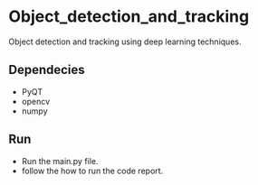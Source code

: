 # Object_detection_and_tracking

Object detection and tracking using deep learning techniques.

## Dependecies
* PyQT
* opencv
* numpy

## Run

* Run the main.py file.
* follow the how to run the code report.

